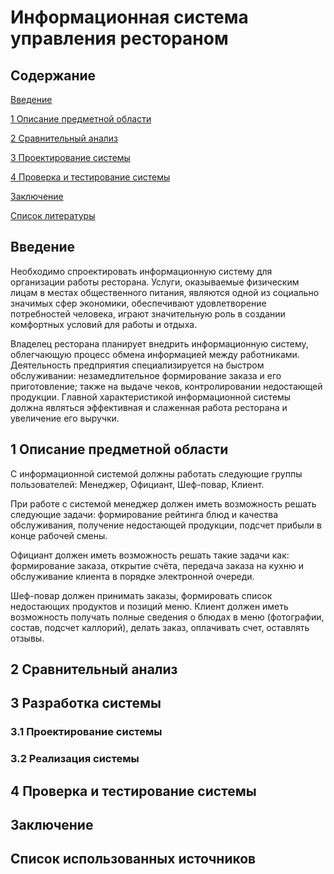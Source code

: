 # Информационная система управления рестораном
## Содержание
[Введение](#introduction)  

[1 Описание предметной области](#domainDescription)  

[2 Сравнительный анализ ](#existingSoftware)

[3 Проектирование системы](#Systemdesign)

[4 Проверка и тестирование системы](#Checkingandtestingthesystem)

[Заключение](#Conclusion)

[Список литературы](#Listofliterature)

<a name="introduction"/>

## Введение

Необходимо спроектировать информационную систему для организации работы ресторана. Услуги, оказываемые физическим лицам в местах общественного питания, являются одной из социально значимых сфер экономики, обеспечивают удовлетворение потребностей человека, играют значительную роль в создании комфортных условий для работы и отдыха.

Владелец ресторана планирует внедрить информационную систему, облегчающую процесс обмена информацией между работниками. Деятельность предприятия специализируется на быстром обслуживании: незамедлительное формирование заказа и его приготовление; также на выдаче чеков, контролировании недостающей продукции. Главной характеристикой информационной системы должна являться эффективная и слаженная работа ресторана и увеличение его выручки. 

<a name="domainDescription"/>

## 1 Описание предметной области

С информационной системой должны работать следующие группы пользователей: Менеджер, Официант, Шеф-повар, Клиент.

При работе с системой менеджер должен иметь возможность решать следующие задачи: формирование рейтинга блюд и качества обслуживания, получение недостающей продукции, подсчет прибыли в конце рабочей смены.

Официант должен иметь возможность решать такие задачи как: формирование заказа, открытие счёта, передача заказа на кухню и обслуживание клиента в порядке электронной очереди.

Шеф-повар должен принимать заказы, формировать список недостающих продуктов и позиций меню. Клиент должен иметь возможность получать полные сведения о блюдах в меню (фотографии, состав, подсчет каллорий), делать заказ, оплачивать счет, оставлять отзывы. 

<a name="existingSoftware"/>

## 2 Сравнительный анализ

<a name="Systemdesign"/>

## 3 Разработка системы

### 3.1 Проектирование системы

### 3.2 Реализация системы

<a name="Checkingandtestingthesystem"/>

## 4 Проверка и тестирование системы

<a name="Conclusion"/>

## Заключение
 
<a name="Listofliterature"/>
 
## Список использованных источников



